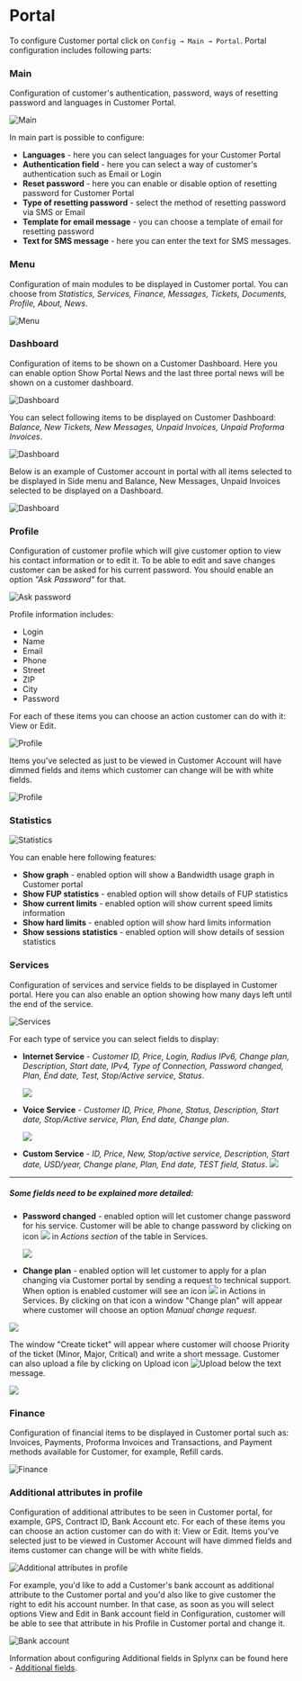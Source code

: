 Portal
======

To configure Customer portal click on `Config → Main → Portal`. Portal configuration includes following parts:

### Main
Configuration of customer's authentication, password, ways of resetting password and languages in Customer Portal.

![Main](main.png)

In main part is possible to configure:
* **Languages** - here you can select languages for your Customer Portal
* **Authentication field** - here you can select a way of customer's authentication such as  Email or Login
* **Reset password** - here you can enable or disable option of resetting password for Customer Portal
* **Type of resetting password** - select the method of resetting password via SMS or Email
* **Template for email message** - you can choose a template of email for resetting password
* **Text for SMS message** - here you can enter the text for SMS messages.


### Menu
Configuration of main modules to be displayed in Customer portal. You can choose from *Statistics, Services, Finance, Messages, Tickets, Documents, Profile, About, News*.

![Menu](menu.png)

### Dashboard
Configuration of items to be shown on a Customer Dashboard. Here you can enable option Show Portal News and the last three portal news will be shown on a customer dashboard.

![Dashboard](dashboard.png)

You can select following items to be displayed on Customer Dashboard: *Balance, New Tickets, New Messages, Unpaid Invoices, Unpaid Proforma Invoices*.

![Dashboard](dashboard1.png)

Below is an example of Customer account in portal with all items selected to be displayed in Side menu and Balance, New Messages, Unpaid Invoices selected to be displayed on a Dashboard.

![Dashboard](dashboard0.png)


### Profile

Configuration of customer profile which will give customer option to view his contact information or to edit it. To be able to edit and save changes customer can be asked for his current password. You should enable an option *"Ask Password"* for that.

![Ask password](profile.png)


Profile information includes:

* Login
* Name
* Email
* Phone
* Street
* ZIP
* City
* Password

For each of these items you can choose an action customer can do with it: View or Edit.

![Profile](profile1.png)

Items you've selected as just to be viewed in Customer Account will have dimmed fields and items which customer can change will be with white fields.

![Profile](profile2.png)


### Statistics

![Statistics](stat.png)

You can enable here following features:
* **Show graph** - enabled option will show a Bandwidth usage graph in Customer portal
* **Show FUP statistics** - enabled option will show details of FUP statistics
* **Show current limits** - enabled option will show current speed limits information
* **Show hard limits** - enabled option will show hard limits information
* **Show sessions statistics** - enabled option will show details of session statistics


### Services

Configuration of services and service fields to be displayed in Customer portal. Here you can also enable an option showing how many days left until the end of the service.

![Services](services.png)

For each type of service you can select fields to display:

* **Internet Service** - *Customer ID, Price, Login, Radius IPv6, Change plan, Description, Start date, IPv4, Type of Connection, Password changed, Plan, End date, Test, Stop/Active service, Status*.

  ![](srv1.png)


* **Voice Service** - *Customer ID, Price, Phone, Status, Description, Start date, Stop/Active service, Plan, End date, Change plan*.

  ![](srv2.png)


* **Custom Service** - *ID, Price, New, Stop/active service, Description, Start date, USD/year, Change plane, Plan, End date, TEST field, Status*.
![](srv1.png)

----
##### Some fields need to be explained more detailed:

* **Password changed** - enabled option will let customer change password for his service. Customer will be able to change password by clicking on icon <icon class="image-icon">![](key_icon.png)</icon> in *Actions section* of the table in Services.

  ![](psw_change.png)


* **Change plan** - enabled option will let customer to apply for a plan changing via Customer portal by sending a request to technical support. When option is enabled customer will see an icon <icon class="image-icon">![](change_plan.png)</icon> in Actions in Services. By clicking on that icon a window "Change plan" will appear where customer will choose an option *Manual change request*.

![](change_plan1.png)


The window "Create ticket" will appear where customer will choose Priority of the ticket (Minor, Major, Critical) and write a short message. Customer can also upload a file by clicking on Upload icon <icon class="image-icon">![Upload](upload.png)</icon> below the text message.

![](create_ticket.png)


### Finance

Configuration of financial items to be displayed in Customer portal such as: Invoices, Payments, Proforma Invoices and Transactions, and Payment methods available for Customer, for example, Refill cards.

![Finance](finance.png)


### Additional attributes in profile

Configuration of additional attributes to be seen in Customer portal, for example, GPS, Contract ID, Bank Account etc. For each of these items you can choose an action customer can do with it: View or Edit. Items you've selected just to be viewed in Customer Account will have dimmed fields and items customer can change will be with white fields.

![Additional attributes in profile](additional_attr.png)

For example, you'd like to add a Customer's bank account as additional attribute to the Customer portal and you'd also like to give customer the right to edit his account number. In that case, as soon as you will select options View and Edit in Bank account field in Configuration, customer will be able to see that attribute in his Profile in Customer portal and change it.

![Bank account](bank_account.png)

Information about configuring Additional fields in Splynx can be found here - [Additional fields](configuration/system/additional_fields/additional_fields.md).
